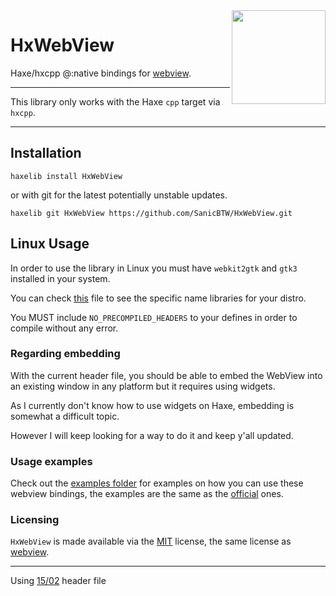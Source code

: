 <img src="https://avatars.githubusercontent.com/u/4168812?s=200&v=4" align="right" width="150" height="150">

# HxWebView

Haxe/hxcpp @:native bindings for [webview](https://github.com/webview/webview).

---

This library only works with the Haxe `cpp` target via `hxcpp`.

---

## Installation
```
haxelib install HxWebView
```

or with git for the latest potentially unstable updates.

```
haxelib git HxWebView https://github.com/SanicBTW/HxWebView.git
```

## Linux Usage
In order to use the library in Linux you must have `webkit2gtk` and `gtk3` installed in your system.

You can check [this](https://github.com/webview/webview?tab=readme-ov-file#linux-and-bsd) file to see the specific name libraries for your distro.

You MUST include `NO_PRECOMPILED_HEADERS` to your defines in order to compile without any error.

### Regarding embedding
With the current header file, you should be able to embed the WebView into an existing window in any platform but it requires using widgets.

As I currently don't know how to use widgets on Haxe, embedding is somewhat a difficult topic.

However I will keep looking for a way to do it and keep y'all updated.

### Usage examples
Check out the [examples folder](https://github.com/SanicBTW/HxWebView/tree/master/examples) for examples on how you can use these webview bindings, the examples are the same as the [official](https://github.com/webview/webview/tree/master/examples) ones.

### Licensing
`HxWebView` is made available via the [MIT](https://github.com/SanicBTW/HxWebView/blob/master/LICENSE) license, the same license as [webview](https://github.com/webview/webview/blob/master/LICENSE).

--- 
Using [15/02](https://github.com/webview/webview/commit/c4833a42d30fecac6d8cbe5e4932dd4eed6bcab3) header file